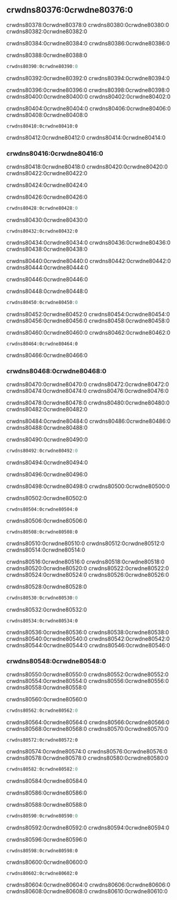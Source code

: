 ## crwdns80376:0crwdne80376:0

crwdns80378:0crwdne80378:0 crwdns80380:0crwdne80380:0 crwdns80382:0crwdne80382:0

crwdns80384:0crwdne80384:0 crwdns80386:0crwdne80386:0

<span class="filename">crwdns80388:0crwdne80388:0</span>

```rust
crwdns80390:0crwdne80390:0
```

crwdns80392:0crwdne80392:0 crwdns80394:0crwdne80394:0

crwdns80396:0crwdne80396:0 crwdns80398:0crwdne80398:0 crwdns80400:0crwdne80400:0 crwdns80402:0crwdne80402:0

crwdns80404:0crwdne80404:0 crwdns80406:0crwdne80406:0 crwdns80408:0crwdne80408:0

```console
crwdns80410:0crwdne80410:0
```

crwdns80412:0crwdne80412:0 crwdns80414:0crwdne80414:0

### crwdns80416:0crwdne80416:0

crwdns80418:0crwdne80418:0 crwdns80420:0crwdne80420:0 crwdns80422:0crwdne80422:0

crwdns80424:0crwdne80424:0

<span class="filename">crwdns80426:0crwdne80426:0</span>

```rust
crwdns80428:0crwdne80428:0
```

crwdns80430:0crwdne80430:0

```console
crwdns80432:0crwdne80432:0
```

crwdns80434:0crwdne80434:0 crwdns80436:0crwdne80436:0 crwdns80438:0crwdne80438:0

crwdns80440:0crwdne80440:0 crwdns80442:0crwdne80442:0 crwdns80444:0crwdne80444:0

crwdns80446:0crwdne80446:0

<span class="filename">crwdns80448:0crwdne80448:0</span>

```rust
crwdns80450:0crwdne80450:0
```

crwdns80452:0crwdne80452:0 crwdns80454:0crwdne80454:0 crwdns80456:0crwdne80456:0 crwdns80458:0crwdne80458:0

crwdns80460:0crwdne80460:0 crwdns80462:0crwdne80462:0

```console
crwdns80464:0crwdne80464:0
```

crwdns80466:0crwdne80466:0

### crwdns80468:0crwdne80468:0

crwdns80470:0crwdne80470:0 crwdns80472:0crwdne80472:0 crwdns80474:0crwdne80474:0 crwdns80476:0crwdne80476:0

crwdns80478:0crwdne80478:0 crwdns80480:0crwdne80480:0 crwdns80482:0crwdne80482:0

crwdns80484:0crwdne80484:0 crwdns80486:0crwdne80486:0 crwdns80488:0crwdne80488:0

<span class="filename">crwdns80490:0crwdne80490:0</span>

```rust
crwdns80492:0crwdne80492:0
```

<span class="caption">crwdns80494:0crwdne80494:0</span>

crwdns80496:0crwdne80496:0

crwdns80498:0crwdne80498:0 crwdns80500:0crwdne80500:0

<span class="filename">crwdns80502:0crwdne80502:0</span>

```rust,ignore,does_not_compile
crwdns80504:0crwdne80504:0
```

crwdns80506:0crwdne80506:0

```console
crwdns80508:0crwdne80508:0
```

crwdns80510:0crwdne80510:0 crwdns80512:0crwdne80512:0 crwdns80514:0crwdne80514:0

crwdns80516:0crwdne80516:0 crwdns80518:0crwdne80518:0 crwdns80520:0crwdne80520:0 crwdns80522:0crwdne80522:0 crwdns80524:0crwdne80524:0 crwdns80526:0crwdne80526:0

<span class="filename">crwdns80528:0crwdne80528:0</span>

```rust
crwdns80530:0crwdne80530:0
```

crwdns80532:0crwdne80532:0

```rust,ignore
crwdns80534:0crwdne80534:0
```

crwdns80536:0crwdne80536:0 crwdns80538:0crwdne80538:0 crwdns80540:0crwdne80540:0 crwdns80542:0crwdne80542:0 crwdns80544:0crwdne80544:0 crwdns80546:0crwdne80546:0

### crwdns80548:0crwdne80548:0

crwdns80550:0crwdne80550:0 crwdns80552:0crwdne80552:0 crwdns80554:0crwdne80554:0 crwdns80556:0crwdne80556:0 crwdns80558:0crwdne80558:0

<span class="filename">crwdns80560:0crwdne80560:0</span>

```rust
crwdns80562:0crwdne80562:0
```

crwdns80564:0crwdne80564:0 crwdns80566:0crwdne80566:0 crwdns80568:0crwdne80568:0 crwdns80570:0crwdne80570:0

```console
crwdns80572:0crwdne80572:0
```

crwdns80574:0crwdne80574:0 crwdns80576:0crwdne80576:0 crwdns80578:0crwdne80578:0 crwdns80580:0crwdne80580:0

```rust
crwdns80582:0crwdne80582:0
```

crwdns80584:0crwdne80584:0

crwdns80586:0crwdne80586:0

<span class="filename">crwdns80588:0crwdne80588:0</span>

```rust
crwdns80590:0crwdne80590:0
```

crwdns80592:0crwdne80592:0 crwdns80594:0crwdne80594:0

<span class="filename">crwdns80596:0crwdne80596:0</span>

```rust,ignore,does_not_compile
crwdns80598:0crwdne80598:0
```

crwdns80600:0crwdne80600:0

```console
crwdns80602:0crwdne80602:0
```

crwdns80604:0crwdne80604:0 crwdns80606:0crwdne80606:0 crwdns80608:0crwdne80608:0 crwdns80610:0crwdne80610:0
